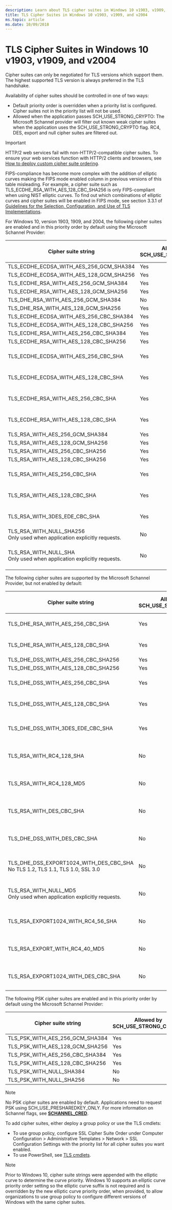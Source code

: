 ```yaml
---
description: Learn about TLS cipher suites in Windows 10 v1903, v1909, and v2004. Cipher suites can only be negotiated for TLS versions which support them.
title: TLS Cipher Suites in Windows 10 v1903, v1909, and v2004
ms.topic: article
ms.date: 10/09/2018
---
```


# TLS Cipher Suites in Windows 10 v1903, v1909, and v2004

Cipher suites can only be negotiated for TLS versions which support them. The highest supported TLS version is always preferred in the TLS handshake.

Availability of cipher suites should be controlled in one of two ways:

-   Default priority order is overridden when a priority list is configured. Cipher suites not in the priority list will not be used.
-   Allowed when the application passes SCH\_USE\_STRONG\_CRYPTO: The Microsoft Schannel provider will filter out known weak cipher suites when the application uses the SCH\_USE\_STRONG\_CRYPTO flag. RC4, DES, export and null cipher suites are filtered out.

> [!IMPORTANT]
> HTTP/2 web services fail with non-HTTP/2-compatible cipher suites. To ensure your web services function with HTTP/2 clients and browsers, see [How to deploy custom cipher suite ordering](https://support.microsoft.com/help/4032720/how-to-deploy-custom-cipher-suite-ordering-in-windows-server-2016).

 

FIPS-compliance has become more complex with the addition of elliptic curves making the FIPS mode enabled column in previous versions of this table misleading. For example, a cipher suite such as TLS\_ECDHE\_RSA\_WITH\_AES\_128\_CBC\_SHA256 is only FIPS-compliant when using NIST elliptic curves. To find out which combinations of elliptic curves and cipher suites will be enabled in FIPS mode, see section 3.3.1 of [Guidelines for the Selection, Configuration, and Use of TLS Implementations]( https://nvlpubs.nist.gov/nistpubs/SpecialPublications/NIST.SP.800-52r2.pdf).

For Windows 10, version 1903, 1909, and 2004, the following cipher suites are enabled and in this priority order by default using the Microsoft Schannel Provider:



| Cipher suite string                                                                                 | Allowed by SCH\_USE\_STRONG\_CRYPTO | TLS/SSL Protocol versions                     |
|-----------------------------------------------------------------------------------------------------|-------------------------------------|-----------------------------------------------|
| TLS\_ECDHE\_ECDSA\_WITH\_AES\_256\_GCM\_SHA384<br/>                                           | Yes<br/>                      | TLS 1.2<br/>                            |
| TLS\_ECDHE\_ECDSA\_WITH\_AES\_128\_GCM\_SHA256<br/>                                           | Yes<br/>                      | TLS 1.2<br/>                            |
| TLS\_ECDHE\_RSA\_WITH\_AES\_256\_GCM\_SHA384<br/>                                             | Yes<br/>                      | TLS 1.2<br/>                            |
| TLS\_ECDHE\_RSA\_WITH\_AES\_128\_GCM\_SHA256<br/>                                             | Yes<br/>                      | TLS 1.2<br/>                            |
| TLS\_DHE\_RSA\_WITH\_AES\_256\_GCM\_SHA384<br/>                                               | No<br/>                      | TLS 1.2<br/>                            |
| TLS\_DHE\_RSA\_WITH\_AES\_128\_GCM\_SHA256<br/>                                               | Yes<br/>                      | TLS 1.2<br/>                            |
| TLS\_ECDHE\_ECDSA\_WITH\_AES\_256\_CBC\_SHA384<br/>                                           | Yes<br/>                      | TLS 1.2<br/>                            |
| TLS\_ECDHE\_ECDSA\_WITH\_AES\_128\_CBC\_SHA256<br/>                                           | Yes<br/>                      | TLS 1.2<br/>                            |
| TLS\_ECDHE\_RSA\_WITH\_AES\_256\_CBC\_SHA384<br/>                                             | Yes<br/>                      | TLS 1.2<br/>                            |
| TLS\_ECDHE\_RSA\_WITH\_AES\_128\_CBC\_SHA256<br/>                                             | Yes<br/>                      | TLS 1.2<br/>                            |
| TLS\_ECDHE\_ECDSA\_WITH\_AES\_256\_CBC\_SHA<br/>                                              | Yes<br/>                      | TLS 1.2, TLS 1.1, TLS 1.0<br/>          |
| TLS\_ECDHE\_ECDSA\_WITH\_AES\_128\_CBC\_SHA<br/>                                              | Yes<br/>                      | TLS 1.2, TLS 1.1, TLS 1.0<br/>          |
| TLS\_ECDHE\_RSA\_WITH\_AES\_256\_CBC\_SHA<br/>                                                | Yes<br/>                      | TLS 1.2, TLS 1.1, TLS 1.0<br/>          |
| TLS\_ECDHE\_RSA\_WITH\_AES\_128\_CBC\_SHA<br/>                                                | Yes<br/>                      | TLS 1.2, TLS 1.1, TLS 1.0<br/>          |
| TLS\_RSA\_WITH\_AES\_256\_GCM\_SHA384<br/>                                                    | Yes<br/>                      | TLS 1.2<br/>                            |
| TLS\_RSA\_WITH\_AES\_128\_GCM\_SHA256<br/>                                                    | Yes<br/>                      | TLS 1.2<br/>                            |
| TLS\_RSA\_WITH\_AES\_256\_CBC\_SHA256<br/>                                                    | Yes<br/>                      | TLS 1.2<br/>                            |
| TLS\_RSA\_WITH\_AES\_128\_CBC\_SHA256<br/>                                                    | Yes<br/>                      | TLS 1.2<br/>                            |
| TLS\_RSA\_WITH\_AES\_256\_CBC\_SHA<br/>                                                       | Yes<br/>                      | TLS 1.2, TLS 1.1, TLS 1.0<br/>          |
| TLS\_RSA\_WITH\_AES\_128\_CBC\_SHA<br/>                                                       | Yes<br/>                      | TLS 1.2, TLS 1.1, TLS 1.0<br/>          |
| TLS\_RSA\_WITH\_3DES\_EDE\_CBC\_SHA<br/>                                                      | Yes<br/>                      | TLS 1.2, TLS 1.1, TLS 1.0<br/>          |
| TLS\_RSA\_WITH\_NULL\_SHA256 <br/> Only used when application explicitly requests.<br/> | No<br/>                       | TLS 1.2<br/>                            |
| TLS\_RSA\_WITH\_NULL\_SHA <br/> Only used when application explicitly requests.<br/>    | No<br/>                       | TLS 1.2, TLS 1.1, TLS 1.0, SSL 3.0<br/> |



 

The following cipher suites are supported by the Microsoft Schannel Provider, but not enabled by default:



| Cipher suite string                                                                               | Allowed by SCH\_USE\_STRONG\_CRYPTO | TLS/SSL Protocol versions                     |
|---------------------------------------------------------------------------------------------------|-------------------------------------|-----------------------------------------------|
| TLS\_DHE\_RSA\_WITH\_AES\_256\_CBC\_SHA<br/>                                                | Yes<br/>                      | TLS 1.2, TLS 1.1, TLS 1.0<br/>          |
| TLS\_DHE\_RSA\_WITH\_AES\_128\_CBC\_SHA<br/>                                                | Yes<br/>                      | TLS 1.2, TLS 1.1, TLS 1.0<br/>          |
| TLS\_DHE\_DSS\_WITH\_AES\_256\_CBC\_SHA256<br/>                                             | Yes<br/>                      | TLS 1.2<br/>                            |
| TLS\_DHE\_DSS\_WITH\_AES\_128\_CBC\_SHA256<br/>                                             | Yes<br/>                      | TLS 1.2<br/>                            |
| TLS\_DHE\_DSS\_WITH\_AES\_256\_CBC\_SHA<br/>                                                | Yes<br/>                      | TLS 1.2, TLS 1.1, TLS 1.0<br/>          |
| TLS\_DHE\_DSS\_WITH\_AES\_128\_CBC\_SHA<br/>                                                | Yes<br/>                      | TLS 1.2, TLS 1.1, TLS 1.0<br/>          |
| TLS\_DHE\_DSS\_WITH\_3DES\_EDE\_CBC\_SHA<br/>                                               | Yes<br/>                      | TLS 1.2, TLS 1.1, TLS 1.0, SSL 3.0<br/> |
| TLS\_RSA\_WITH\_RC4\_128\_SHA<br/>                                                          | No<br/>                       | TLS 1.2, TLS 1.1, TLS 1.0, SSL 3.0<br/> |
| TLS\_RSA\_WITH\_RC4\_128\_MD5<br/>                                                          | No<br/>                       | TLS 1.2, TLS 1.1, TLS 1.0, SSL 3.0<br/> |
| TLS\_RSA\_WITH\_DES\_CBC\_SHA<br/>                                                          | No<br/>                       | TLS 1.2, TLS 1.1, TLS 1.0, SSL 3.0<br/> |
| TLS\_DHE\_DSS\_WITH\_DES\_CBC\_SHA<br/>                                                     | No<br/>                       | TLS 1.2, TLS 1.1, TLS 1.0, SSL 3.0<br/> |
| TLS\_DHE\_DSS\_EXPORT1024\_WITH\_DES\_CBC\_SHA No TLS 1.2, TLS 1.1, TLS 1.0, SSL 3.0<br/>   | No<br/>                       | TLS 1.2, TLS 1.1, TLS 1.0, SSL 3.0<br/> |
| TLS\_RSA\_WITH\_NULL\_MD5 <br/> Only used when application explicitly requests. <br/> | No<br/>                       | TLS 1.2, TLS 1.1, TLS 1.0, SSL 3.0<br/> |
| TLS\_RSA\_EXPORT1024\_WITH\_RC4\_56\_SHA<br/>                                               | No<br/>                       | TLS 1.2, TLS 1.1, TLS 1.0, SSL 3.0<br/> |
| TLS\_RSA\_EXPORT\_WITH\_RC4\_40\_MD5<br/>                                                   | No<br/>                       | TLS 1.2, TLS 1.1, TLS 1.0, SSL 3.0<br/> |
| TLS\_RSA\_EXPORT1024\_WITH\_DES\_CBC\_SHA<br/>                                              | No<br/>                       | TLS 1.2, TLS 1.1, TLS 1.0, SSL 3.0<br/> |



 

The following PSK cipher suites are enabled and in this priority order by default using the Microsoft Schannel Provider:



| Cipher suite string                              | Allowed by SCH\_USE\_STRONG\_CRYPTO | TLS/SSL Protocol versions |
|--------------------------------------------------|-------------------------------------|---------------------------|
| TLS\_PSK\_WITH\_AES\_256\_GCM\_SHA384<br/> | Yes<br/>                      | TLS 1.2<br/>        |
| TLS\_PSK\_WITH\_AES\_128\_GCM\_SHA256<br/> | Yes<br/>                      | TLS 1.2<br/>        |
| TLS\_PSK\_WITH\_AES\_256\_CBC\_SHA384<br/> | Yes<br/>                      | TLS 1.2<br/>        |
| TLS\_PSK\_WITH\_AES\_128\_CBC\_SHA256<br/> | Yes<br/>                      | TLS 1.2<br/>        |
| TLS\_PSK\_WITH\_NULL\_SHA384<br/>          | No<br/>                       | TLS 1.2<br/>        |
| TLS\_PSK\_WITH\_NULL\_SHA256<br/>          | No<br/>                       | TLS 1.2<br/>        |



 

> [!Note]  
> No PSK cipher suites are enabled by default. Applications need to request PSK using SCH\_USE\_PRESHAREDKEY\_ONLY. For more information on Schannel flags, see [**SCHANNEL\_CRED**](/windows/desktop/api/Schannel/ns-schannel-schannel_cred).

 

To add cipher suites, either deploy a group policy or use the TLS cmdlets:

-   To use group policy, configure SSL Cipher Suite Order under Computer Configuration > Administrative Templates > Network > SSL Configuration Settings with the priority list for all cipher suites you want enabled.
-   To use PowerShell, see [TLS cmdlets](/powershell/module/tls/?view=win10-ps).

> [!Note]  
> Prior to Windows 10, cipher suite strings were appended with the elliptic curve to determine the curve priority. Windows 10 supports an elliptic curve priority order setting so the elliptic curve suffix is not required and is overridden by the new elliptic curve priority order, when provided, to allow organizations to use group policy to configure different versions of Windows with the same cipher suites.
